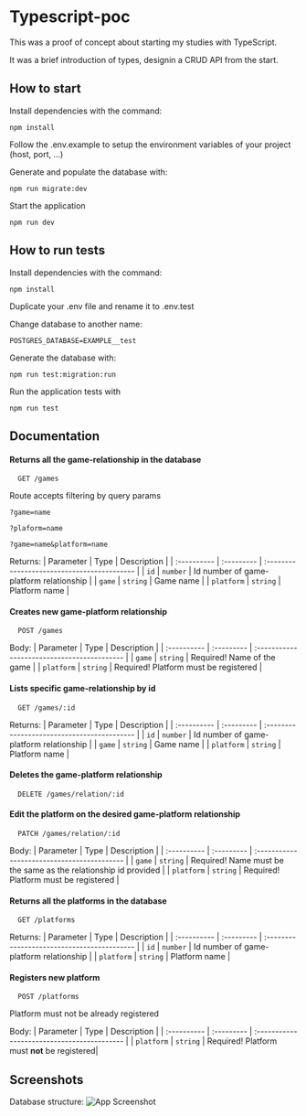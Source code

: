 
# Typescript-poc

This was a proof of concept about starting my studies with TypeScript.

It was a brief introduction of types, designin a CRUD API from the start.

## How to start
Install dependencies with the command:
```
npm install
```

Follow the .env.example to setup the environment variables of your project (host, port, ...)

Generate and populate the database with:
```
npm run migrate:dev
```

Start the application
```
npm run dev
```

## How to run tests
Install dependencies with the command:
```
npm install
```

Duplicate your .env file and rename it to .env.test

Change database to another name:
```
POSTGRES_DATABASE=EXAMPLE__test

```
Generate the database with:
```
npm run test:migration:run
```

Run the application tests with
```
npm run test
```

## Documentation

#### Returns all the game-relationship in the database

```http
  GET /games
```

Route accepts filtering by query params

`?game=name`

`?plaform=name`

`?game=name&platform=name`

Returns:
| Parameter   | Type       | Description                                 |
| :---------- | :--------- | :------------------------------------------ |
| `id`        | `number`   | Id number of game-platform relationship     |
| `game`      | `string`   | Game name                                   |
| `platform`  | `string`   | Platform name                               |


#### Creates new game-platform relationship
```http
  POST /games
```

Body:
| Parameter   | Type       | Description                                 |
| :---------- | :--------- | :------------------------------------------ |
| `game`      | `string`   | Required! Name of the game                  |
| `platform`  | `string`   | Required! Platform must be registered       |



#### Lists specific game-relationship by id
```http
  GET /games/:id
```
Returns:
| Parameter   | Type       | Description                                 |
| :---------- | :--------- | :------------------------------------------ |
| `id`        | `number`   | Id number of game-platform relationship     |
| `game`      | `string`   | Game name                                   |
| `platform`  | `string`   | Platform name                               |

#### Deletes the game-platform relationship

```http
  DELETE /games/relation/:id
```

#### Edit the platform on the desired game-platform relationship

```http
  PATCH /games/relation/:id
```

Body:
| Parameter   | Type       | Description                                 |
| :---------- | :--------- | :------------------------------------------ |
| `game`      | `string`   | Required! Name must be the same as the relationship id provided                  |
| `platform`  | `string`   | Required! Platform must be registered       |


#### Returns all the platforms in the database

```http
  GET /platforms
```

Returns:
| Parameter   | Type       | Description                                 |
| :---------- | :--------- | :------------------------------------------ |
| `id`        | `number`   | Id number of game-platform relationship     |
| `platform`  | `string`   | Platform name                               |


#### Registers new platform
```http
  POST /platforms
```
Platform must not be already registered

Body:
| Parameter   | Type       | Description                                 |
| :---------- | :--------- | :------------------------------------------ |
| `platform`  | `string`   | Required! Platform must **not** be registered|


## Screenshots
Database structure:
![App Screenshot](https://cdn.discordapp.com/attachments/415956290154659840/1124808926551080970/image.png)